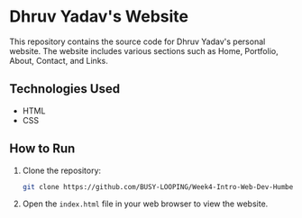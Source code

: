 # Dhruv Yadav's Website

This repository contains the source code for Dhruv Yadav's personal website. The website includes various sections such as Home, Portfolio, About, Contact, and Links.


## Technologies Used

- HTML
- CSS

## How to Run

1. Clone the repository:
    ```sh
    git clone https://github.com/BUSY-LOOPING/Week4-Intro-Web-Dev-Humber.git
    ```
2. Open the `index.html` file in your web browser to view the website.
